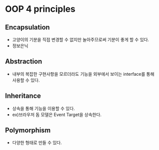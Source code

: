 # OOP 4 principles

## Encapsulation

- 고양이의 기분을 직접 변경할 수 없지만 놀아주므로써 기분이 좋게 할 수 있다.
- 정보은닉

## Abstraction

- 내부의 복잡한 구현사항을 모르더라도 기능을 외부에서 보이는 interface를 통해 사용할 수 있다.

## Inheritance

- 상속을 통해 기능을 이용할 수 있다.
- ex\)브라우저 돔 모델은 Event Target을 상속한다.

## Polymorphism

- 다양한 형태로 만들 수 있다.
